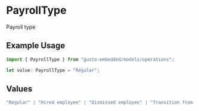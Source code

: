 # PayrollType

Payroll type

## Example Usage

```typescript
import { PayrollType } from "gusto-embedded/models/operations";

let value: PayrollType = "Regular";
```

## Values

```typescript
"Regular" | "Hired employee" | "Dismissed employee" | "Transition from old pay schedule"
```